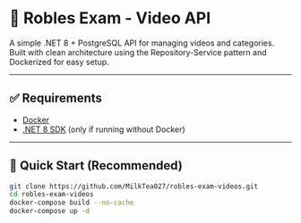 # 📼 Robles Exam - Video API

A simple .NET 8 + PostgreSQL API for managing videos and categories. Built with clean architecture using the Repository-Service pattern and Dockerized for easy setup.

---

## ✅ Requirements

- [Docker](https://www.docker.com/)
- [.NET 8 SDK](https://dotnet.microsoft.com/en-us/download) (only if running without Docker)

---

## 🚀 Quick Start (Recommended)

```bash
git clone https://github.com/MilkTea027/robles-exam-videos.git
cd robles-exam-videos
docker-compose build --no-cache
docker-compose up -d